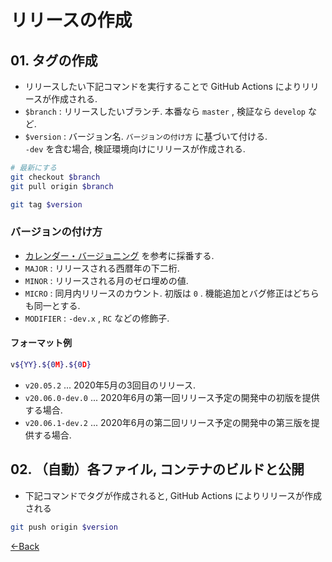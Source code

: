 # リリースの作成

## 01. タグの作成

- リリースしたい下記コマンドを実行することで GitHub Actions によりリリースが作成される.
- `$branch` : リリースしたいブランチ. 本番なら `master` , 検証なら `develop` など.
- `$version` : バージョン名. `バージョンの付け方` に基づいて付ける.  
  `-dev` を含む場合, 検証環境向けにリリースが作成される.

```bash
# 最新にする
git checkout $branch
git pull origin $branch

git tag $version
```

### バージョンの付け方

- [カレンダー・バージョニング](https://calver.org/) を参考に採番する.
- `MAJOR` : リリースされる西暦年の下二桁.
- `MINOR` : リリースされる月のゼロ埋めの値.
- `MICRO` : 同月内リリースのカウント. 初版は `0` . 機能追加とバグ修正はどちらも同一とする.
- `MODIFIER` : `-dev.x` , `RC` などの修飾子.

#### フォーマット例

```bash
v${YY}.${0M}.${0D}
```

- `v20.05.2` ... 2020年5月の3回目のリリース.
- `v20.06.0-dev.0` ... 2020年6月の第一回リリース予定の開発中の初版を提供する場合.
- `v20.06.1-dev.2` ... 2020年6月の第二回リリース予定の開発中の第三版を提供する場合.

## 02. （自動）各ファイル, コンテナのビルドと公開

- 下記コマンドでタグが作成されると,  GitHub Actions によりリリースが作成される

```bash
git push origin $version
```

[←Back](../README.md)
